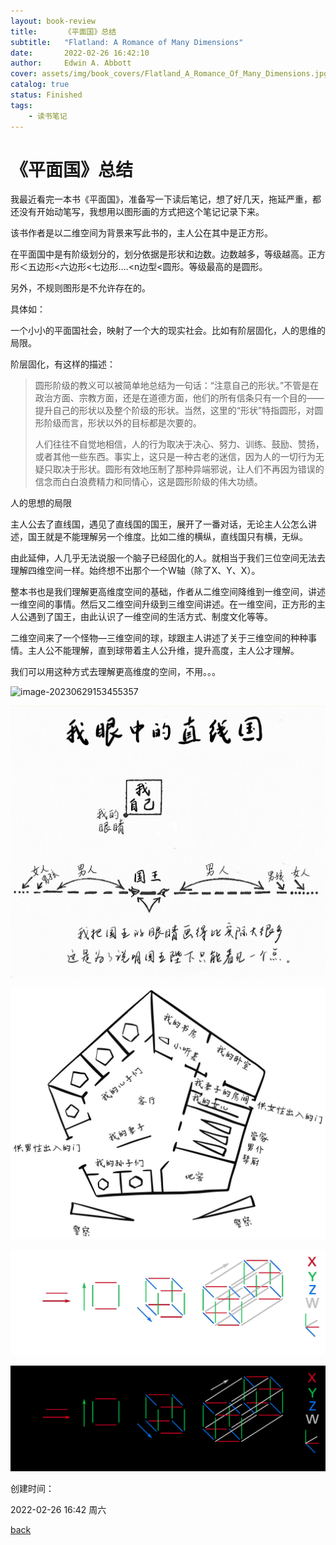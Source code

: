 ```yaml
---
layout: book-review
title:      《平面国》总结
subtitle:   "Flatland: A Romance of Many Dimensions"
date:       2022-02-26 16:42:10 
author:     Edwin A. Abbott
cover: assets/img/book_covers/Flatland_A_Romance_Of_Many_Dimensions.jpg
catalog: true
status: Finished
tags:
    - 读书笔记
---
```



# 《平面国》总结

我最近看完一本书《平面国》，准备写一下读后笔记，想了好几天，拖延严重，都还没有开始动笔写，我想用以图形画的方式把这个笔记记录下来。

该书作者是以二维空间为背景来写此书的，主人公在其中是正方形。

在平面国中是有阶级划分的，划分依据是形状和边数。边数越多，等级越高。正方形＜五边形<六边形<七边形....<n边型<圆形。等级最高的是圆形。

另外，不规则图形是不允许存在的。

具体如：

一个小小的平面国社会，映射了一个大的现实社会。比如有阶层固化，人的思维的局限。

阶层固化，有这样的描述：

> 圆形阶级的教义可以被简单地总结为一句话：“注意自己的形状。”不管是在政治方面、宗教方面，还是在道德方面，他们的所有信条只有一个目的——提升自己的形状以及整个阶级的形状。当然，这里的“形状”特指圆形，对圆形阶级而言，形状以外的目标都是次要的。
>
> 人们往往不自觉地相信，人的行为取决于决心、努力、训练、鼓励、赞扬，或者其他一些东西。事实上，这只是一种古老的迷信，因为人的一切行为无疑只取决于形状。圆形有效地压制了那种异端邪说，让人们不再因为错误的信念而白白浪费精力和同情心，这是圆形阶级的伟大功绩。
>

人的思想的局限

主人公去了直线国，遇见了直线国的国王，展开了一番对话，无论主人公怎么讲述，国王就是不能理解另一个维度。比如二维的横纵，直线国只有横，无纵。

由此延伸，人几乎无法说服一个脑子已经固化的人。就相当于我们三位空间无法去理解四维空间一样。始终想不出那个一个W轴（除了X、Y、X）。

整本书也是我们理解更高维度空间的基础，作者从二维空间降维到一维空间，讲述一维空间的事情。然后又二维空间升级到三维空间讲述。在一维空间，正方形的主人公遇到了国王，由此认识了一维空间的生活方式、制度文化等等。

二维空间来了一个怪物—三维空间的球，球跟主人讲述了关于三维空间的种种事情。主人公不能理解，直到球带着主人公升维，提升高度，主人公才理解。

我们可以用这种方式去理解更高维度的空间，不用。。。

![image-20230629153455357](https://github.com/GlobeTrekLog/stepbystep/tree/main/assets/img/平面国_埃德温·A·艾勃特.assets/image-20230629153455357.png)

![image-20230629153533630](assets/img/平面国_埃德温·A·艾勃特.assets/image-20230629153533630.jpg)

![image-20230629153552945](assets/img/平面国_埃德温·A·艾勃特.assets/image-20230629153552945.png)

![image-20230629153912165](assets/img/平面国_埃德温·A·艾勃特.assets/image-20230629153912165.png)

![image-20230629153632295](assets/img/平面国_埃德温·A·艾勃特.assets/image-20230629153632295.png)


创建时间：


2022-02-26 16:42 周六


[back](../booklist.md)